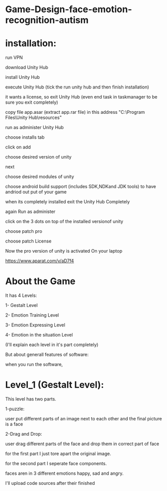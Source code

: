 # Game-Design-face-emotion-recognition-autism

# installation:


run VPN

download Unity Hub

install Unity Hub

execute Unity Hub (tick the run unity hub and then finish installation)

it wants a license, so exit Unity Hub (even end task in taskmanager to be sure you exit completely)

copy file app.asar (extract app.rar file) in this address "C:\Program Files\Unity Hub\resources"

run as administer Unity Hub

choose installs tab

click on add

choose desired version of unity 

next

choose desired modules of unity

choose android build support (includes SDK,NDKand JDK tools) to have andriod out put of your game

when its completely installed exit the Unity Hub Completely

again Run as administer 

click on the 3 dots on top of the installed versionof unity 

choose patch pro

choose patch License

Now the pro version of unity is activated On your laptop

https://www.aparat.com/v/aD7f4




# About the Game

It has 4 Levels:

1- Gestalt Level

2- Emotion Training Level

3- Emotion Expressing Level

4- Emotion in the situation Level

(I'll explain each level in it's part completely)

But about generall features of software:

when you run the software, 





# Level_1 (Gestalt Level):

This level has two parts.

1-puzzle:

user put different parts of an image next to each other and the final picture is a face

2-Drag and Drop:

user drag different parts of the face and drop them in correct part of face

for the first part I just tore apart the original image.

for the second part I seperate face components.

faces aren in 3 different emotions happy, sad and angry.

I'll upload code sources after their finished




